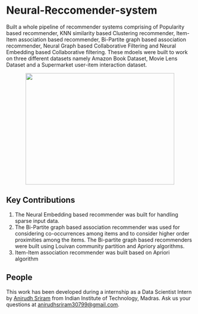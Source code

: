 # Neural-Reccomender-system

Built a whole pipeline of recommender systems comprising of Popularity based recommender, KNN similarity based Clustering recommender, Item-Item association based recommender, Bi-Partite graph based association recommender, Neural Graph based Collaborative Filtering and Neural Embedding based Collaborative filtering. These mdoels were built to work on three different datasets namely Amazon Book Dataset, Movie Lens Dataset and a Supermarket user-item interaction dataset.

<p align="center">
   <img src="../gh-pages/assets/images/gesture_sample.jpg" width=400 height=300>
</p>



## Key Contributions

1. The Neural Embedding based recommender was built for handling sparse input data. 
2. The Bi-Partite graph based association recommender was used for considering co-occurrences among items and to consider higher order proximities among the items. The Bi-partite graph based recommenders were built using Louivan community partition and Apriory algorithms.
3. Item-Item association recommender was built based on Apriori algorithm

## People

This work has been developed during a internship as a Data Scientist Intern by [Anirudh Sriram](https://github.com/anirudhs123) from Indian Institute of Technology, Madras. Ask us your questions at [anirudhsriram30799@gmail.com](mailto:anirudhsriram30799@gmail.com).
